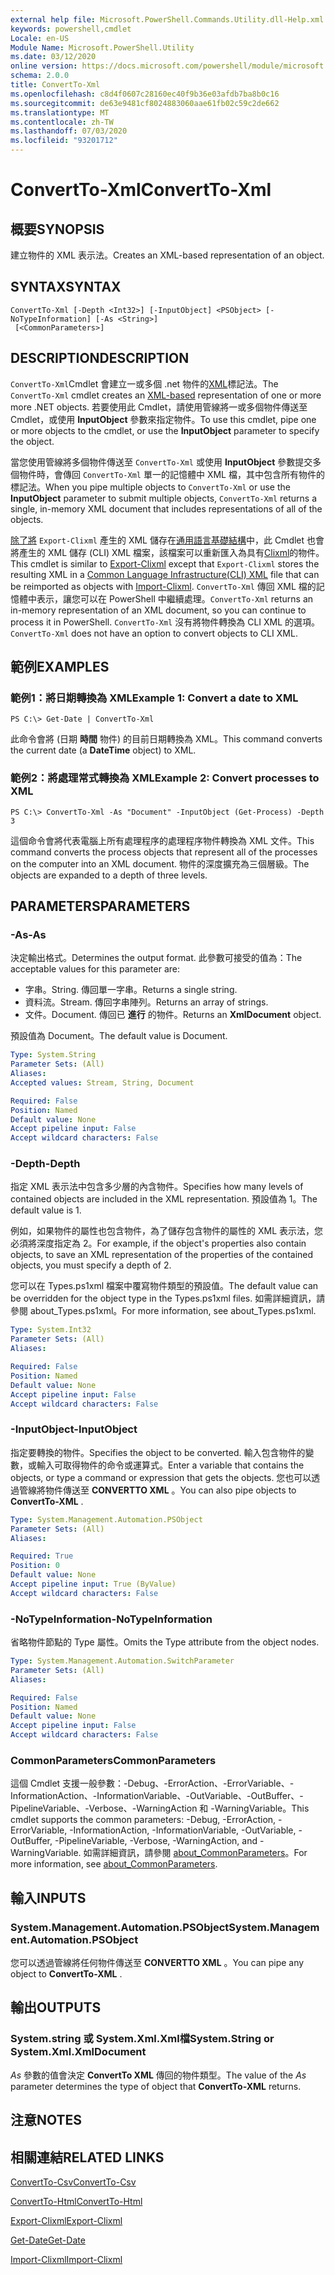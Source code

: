 ```yaml
---
external help file: Microsoft.PowerShell.Commands.Utility.dll-Help.xml
keywords: powershell,cmdlet
Locale: en-US
Module Name: Microsoft.PowerShell.Utility
ms.date: 03/12/2020
online version: https://docs.microsoft.com/powershell/module/microsoft.powershell.utility/convertto-xml?view=powershell-7&WT.mc_id=ps-gethelp
schema: 2.0.0
title: ConvertTo-Xml
ms.openlocfilehash: c8d4f0607c28160ec40f9b36e03afdb7ba8b0c16
ms.sourcegitcommit: de63e9481cf8024883060aae61fb02c59c2de662
ms.translationtype: MT
ms.contentlocale: zh-TW
ms.lasthandoff: 07/03/2020
ms.locfileid: "93201712"
---
```

# <span data-ttu-id="386e6-103">ConvertTo-Xml</span><span class="sxs-lookup"><span data-stu-id="386e6-103">ConvertTo-Xml</span></span>

## <span data-ttu-id="386e6-104">概要</span><span class="sxs-lookup"><span data-stu-id="386e6-104">SYNOPSIS</span></span>
<span data-ttu-id="386e6-105">建立物件的 XML 表示法。</span><span class="sxs-lookup"><span data-stu-id="386e6-105">Creates an XML-based representation of an object.</span></span>

## <span data-ttu-id="386e6-106">SYNTAX</span><span class="sxs-lookup"><span data-stu-id="386e6-106">SYNTAX</span></span>

```
ConvertTo-Xml [-Depth <Int32>] [-InputObject] <PSObject> [-NoTypeInformation] [-As <String>]
 [<CommonParameters>]
```

## <span data-ttu-id="386e6-107">DESCRIPTION</span><span class="sxs-lookup"><span data-stu-id="386e6-107">DESCRIPTION</span></span>

<span data-ttu-id="386e6-108">`ConvertTo-Xml`Cmdlet 會建立一或多個 .net 物件的[XML](/dotnet/api/system.xml.xmldocument)標記法。</span><span class="sxs-lookup"><span data-stu-id="386e6-108">The `ConvertTo-Xml` cmdlet creates an [XML-based](/dotnet/api/system.xml.xmldocument) representation of one or more more .NET objects.</span></span> <span data-ttu-id="386e6-109">若要使用此 Cmdlet，請使用管線將一或多個物件傳送至 Cmdlet，或使用 **InputObject** 參數來指定物件。</span><span class="sxs-lookup"><span data-stu-id="386e6-109">To use this cmdlet, pipe one or more objects to the cmdlet, or use the **InputObject** parameter to specify the object.</span></span>

<span data-ttu-id="386e6-110">當您使用管線將多個物件傳送至 `ConvertTo-Xml` 或使用 **InputObject** 參數提交多個物件時，會傳回 `ConvertTo-Xml` 單一的記憶體中 XML 檔，其中包含所有物件的標記法。</span><span class="sxs-lookup"><span data-stu-id="386e6-110">When you pipe multiple objects to `ConvertTo-Xml` or use the **InputObject** parameter to submit multiple objects, `ConvertTo-Xml` returns a single, in-memory XML document that includes representations of all of the objects.</span></span>

<span data-ttu-id="386e6-111">[除了將](./Export-Clixml.md) `Export-Clixml` 產生的 XML 儲存在[通用語言基礎結構](https://www.ecma-international.org/publications/standards/Ecma-335.htm)中，此 Cmdlet 也會將產生的 XML 儲存 (CLI) XML 檔案，該檔案可以重新匯入為具有[Clixml](./Import-Clixml.md)的物件。</span><span class="sxs-lookup"><span data-stu-id="386e6-111">This cmdlet is similar to [Export-Clixml](./Export-Clixml.md) except that `Export-Clixml` stores the resulting XML in a [Common Language Infrastructure(CLI) XML](https://www.ecma-international.org/publications/standards/Ecma-335.htm) file that can be reimported as objects with [Import-Clixml](./Import-Clixml.md).</span></span> <span data-ttu-id="386e6-112">`ConvertTo-Xml` 傳回 XML 檔的記憶體中表示，讓您可以在 PowerShell 中繼續處理。</span><span class="sxs-lookup"><span data-stu-id="386e6-112">`ConvertTo-Xml` returns an in-memory representation of an XML document, so you can continue to process it in PowerShell.</span></span> <span data-ttu-id="386e6-113">`ConvertTo-Xml` 沒有將物件轉換為 CLI XML 的選項。</span><span class="sxs-lookup"><span data-stu-id="386e6-113">`ConvertTo-Xml` does not have an option to convert objects to CLI XML.</span></span>

## <span data-ttu-id="386e6-114">範例</span><span class="sxs-lookup"><span data-stu-id="386e6-114">EXAMPLES</span></span>

### <span data-ttu-id="386e6-115">範例1：將日期轉換為 XML</span><span class="sxs-lookup"><span data-stu-id="386e6-115">Example 1: Convert a date to XML</span></span>

```
PS C:\> Get-Date | ConvertTo-Xml
```

<span data-ttu-id="386e6-116">此命令會將 (日期 **時間** 物件) 的目前日期轉換為 XML。</span><span class="sxs-lookup"><span data-stu-id="386e6-116">This command converts the current date (a **DateTime** object) to XML.</span></span>

### <span data-ttu-id="386e6-117">範例2：將處理常式轉換為 XML</span><span class="sxs-lookup"><span data-stu-id="386e6-117">Example 2: Convert processes to XML</span></span>

```
PS C:\> ConvertTo-Xml -As "Document" -InputObject (Get-Process) -Depth 3
```

<span data-ttu-id="386e6-118">這個命令會將代表電腦上所有處理程序的處理程序物件轉換為 XML 文件。</span><span class="sxs-lookup"><span data-stu-id="386e6-118">This command converts the process objects that represent all of the processes on the computer into an XML document.</span></span> <span data-ttu-id="386e6-119">物件的深度擴充為三個層級。</span><span class="sxs-lookup"><span data-stu-id="386e6-119">The objects are expanded to a depth of three levels.</span></span>

## <span data-ttu-id="386e6-120">PARAMETERS</span><span class="sxs-lookup"><span data-stu-id="386e6-120">PARAMETERS</span></span>

### <span data-ttu-id="386e6-121">-As</span><span class="sxs-lookup"><span data-stu-id="386e6-121">-As</span></span>

<span data-ttu-id="386e6-122">決定輸出格式。</span><span class="sxs-lookup"><span data-stu-id="386e6-122">Determines the output format.</span></span>
<span data-ttu-id="386e6-123">此參數可接受的值為：</span><span class="sxs-lookup"><span data-stu-id="386e6-123">The acceptable values for this parameter are:</span></span>

- <span data-ttu-id="386e6-124">字串。</span><span class="sxs-lookup"><span data-stu-id="386e6-124">String.</span></span>
<span data-ttu-id="386e6-125">傳回單一字串。</span><span class="sxs-lookup"><span data-stu-id="386e6-125">Returns a single string.</span></span>
- <span data-ttu-id="386e6-126">資料流。</span><span class="sxs-lookup"><span data-stu-id="386e6-126">Stream.</span></span>
<span data-ttu-id="386e6-127">傳回字串陣列。</span><span class="sxs-lookup"><span data-stu-id="386e6-127">Returns an array of strings.</span></span>
- <span data-ttu-id="386e6-128">文件。</span><span class="sxs-lookup"><span data-stu-id="386e6-128">Document.</span></span>
<span data-ttu-id="386e6-129">傳回已 **進行** 的物件。</span><span class="sxs-lookup"><span data-stu-id="386e6-129">Returns an **XmlDocument** object.</span></span>

<span data-ttu-id="386e6-130">預設值為 Document。</span><span class="sxs-lookup"><span data-stu-id="386e6-130">The default value is Document.</span></span>

```yaml
Type: System.String
Parameter Sets: (All)
Aliases:
Accepted values: Stream, String, Document

Required: False
Position: Named
Default value: None
Accept pipeline input: False
Accept wildcard characters: False
```

### <span data-ttu-id="386e6-131">-Depth</span><span class="sxs-lookup"><span data-stu-id="386e6-131">-Depth</span></span>

<span data-ttu-id="386e6-132">指定 XML 表示法中包含多少層的內含物件。</span><span class="sxs-lookup"><span data-stu-id="386e6-132">Specifies how many levels of contained objects are included in the XML representation.</span></span> <span data-ttu-id="386e6-133">預設值為 1。</span><span class="sxs-lookup"><span data-stu-id="386e6-133">The default value is 1.</span></span>

<span data-ttu-id="386e6-134">例如，如果物件的屬性也包含物件，為了儲存包含物件的屬性的 XML 表示法，您必須將深度指定為 2。</span><span class="sxs-lookup"><span data-stu-id="386e6-134">For example, if the object's properties also contain objects, to save an XML representation of the properties of the contained objects, you must specify a depth of 2.</span></span>

<span data-ttu-id="386e6-135">您可以在 Types.ps1xml 檔案中覆寫物件類型的預設值。</span><span class="sxs-lookup"><span data-stu-id="386e6-135">The default value can be overridden for the object type in the Types.ps1xml files.</span></span> <span data-ttu-id="386e6-136">如需詳細資訊，請參閱 about_Types.ps1xml。</span><span class="sxs-lookup"><span data-stu-id="386e6-136">For more information, see about_Types.ps1xml.</span></span>

```yaml
Type: System.Int32
Parameter Sets: (All)
Aliases:

Required: False
Position: Named
Default value: None
Accept pipeline input: False
Accept wildcard characters: False
```

### <span data-ttu-id="386e6-137">-InputObject</span><span class="sxs-lookup"><span data-stu-id="386e6-137">-InputObject</span></span>

<span data-ttu-id="386e6-138">指定要轉換的物件。</span><span class="sxs-lookup"><span data-stu-id="386e6-138">Specifies the object to be converted.</span></span> <span data-ttu-id="386e6-139">輸入包含物件的變數，或輸入可取得物件的命令或運算式。</span><span class="sxs-lookup"><span data-stu-id="386e6-139">Enter a variable that contains the objects, or type a command or expression that gets the objects.</span></span> <span data-ttu-id="386e6-140">您也可以透過管線將物件傳送至 **CONVERTTO XML** 。</span><span class="sxs-lookup"><span data-stu-id="386e6-140">You can also pipe objects to **ConvertTo-XML** .</span></span>

```yaml
Type: System.Management.Automation.PSObject
Parameter Sets: (All)
Aliases:

Required: True
Position: 0
Default value: None
Accept pipeline input: True (ByValue)
Accept wildcard characters: False
```

### <span data-ttu-id="386e6-141">-NoTypeInformation</span><span class="sxs-lookup"><span data-stu-id="386e6-141">-NoTypeInformation</span></span>

<span data-ttu-id="386e6-142">省略物件節點的 Type 屬性。</span><span class="sxs-lookup"><span data-stu-id="386e6-142">Omits the Type attribute from the object nodes.</span></span>

```yaml
Type: System.Management.Automation.SwitchParameter
Parameter Sets: (All)
Aliases:

Required: False
Position: Named
Default value: None
Accept pipeline input: False
Accept wildcard characters: False
```

### <span data-ttu-id="386e6-143">CommonParameters</span><span class="sxs-lookup"><span data-stu-id="386e6-143">CommonParameters</span></span>

<span data-ttu-id="386e6-144">這個 Cmdlet 支援一般參數：-Debug、-ErrorAction、-ErrorVariable、-InformationAction、-InformationVariable、-OutVariable、-OutBuffer、-PipelineVariable、-Verbose、-WarningAction 和 -WarningVariable。</span><span class="sxs-lookup"><span data-stu-id="386e6-144">This cmdlet supports the common parameters: -Debug, -ErrorAction, -ErrorVariable, -InformationAction, -InformationVariable, -OutVariable, -OutBuffer, -PipelineVariable, -Verbose, -WarningAction, and -WarningVariable.</span></span> <span data-ttu-id="386e6-145">如需詳細資訊，請參閱 [about_CommonParameters](https://go.microsoft.com/fwlink/?LinkID=113216)。</span><span class="sxs-lookup"><span data-stu-id="386e6-145">For more information, see [about_CommonParameters](https://go.microsoft.com/fwlink/?LinkID=113216).</span></span>

## <span data-ttu-id="386e6-146">輸入</span><span class="sxs-lookup"><span data-stu-id="386e6-146">INPUTS</span></span>

### <span data-ttu-id="386e6-147">System.Management.Automation.PSObject</span><span class="sxs-lookup"><span data-stu-id="386e6-147">System.Management.Automation.PSObject</span></span>

<span data-ttu-id="386e6-148">您可以透過管線將任何物件傳送至 **CONVERTTO XML** 。</span><span class="sxs-lookup"><span data-stu-id="386e6-148">You can pipe any object to **ConvertTo-XML** .</span></span>

## <span data-ttu-id="386e6-149">輸出</span><span class="sxs-lookup"><span data-stu-id="386e6-149">OUTPUTS</span></span>

### <span data-ttu-id="386e6-150">System.string 或 System.Xml.Xml檔</span><span class="sxs-lookup"><span data-stu-id="386e6-150">System.String or System.Xml.XmlDocument</span></span>

<span data-ttu-id="386e6-151">*As* 參數的值會決定 **ConvertTo XML** 傳回的物件類型。</span><span class="sxs-lookup"><span data-stu-id="386e6-151">The value of the *As* parameter determines the type of object that **ConvertTo-XML** returns.</span></span>

## <span data-ttu-id="386e6-152">注意</span><span class="sxs-lookup"><span data-stu-id="386e6-152">NOTES</span></span>

## <span data-ttu-id="386e6-153">相關連結</span><span class="sxs-lookup"><span data-stu-id="386e6-153">RELATED LINKS</span></span>

[<span data-ttu-id="386e6-154">ConvertTo-Csv</span><span class="sxs-lookup"><span data-stu-id="386e6-154">ConvertTo-Csv</span></span>](ConvertTo-Csv.md)

[<span data-ttu-id="386e6-155">ConvertTo-Html</span><span class="sxs-lookup"><span data-stu-id="386e6-155">ConvertTo-Html</span></span>](ConvertTo-Html.md)

[<span data-ttu-id="386e6-156">Export-Clixml</span><span class="sxs-lookup"><span data-stu-id="386e6-156">Export-Clixml</span></span>](Export-Clixml.md)

[<span data-ttu-id="386e6-157">Get-Date</span><span class="sxs-lookup"><span data-stu-id="386e6-157">Get-Date</span></span>](Get-Date.md)

[<span data-ttu-id="386e6-158">Import-Clixml</span><span class="sxs-lookup"><span data-stu-id="386e6-158">Import-Clixml</span></span>](Import-Clixml.md)

